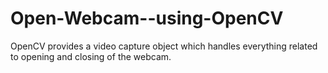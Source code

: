 # Open-Webcam--using-OpenCV
OpenCV provides a video capture object which handles everything related to opening and closing of the webcam. 
